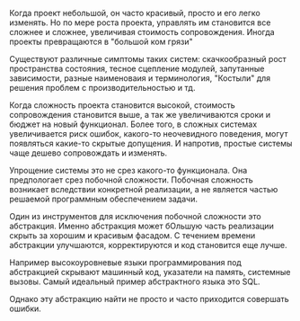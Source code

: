 Когда проект небольшой, он часто красивый, просто и его легко изменять. Но по мере роста проекта, управлять им становится все сложнее и сложнее, увеличивая стоимость сопровождения. Иногда проекты превращаются в "большой ком грязи"

Существуют различные симптомы таких систем: скачкообразный рост пространства состояния, тесное сцепление модулей, запутанные зависимости, разные наименоваия и терминология, "Костыли" для решения проблем с производительностью и тд.

Когда сложность проекта становится высокой, стоимость сопровождения становится выше, а так же увеличиваются сроки и бюджет на новый функционал. Более того, в сложных системах увеличивается риск ошибок, какого-то неочевидного поведения, могут появляться какие-то скрытые допущения. И напротив, простые системы чаще дешево сопровождать и изменять.

Упрощение системы это не срез какого-то функционала. Она предпологает срез побочной сложности. Побочная сложность возникает вследствии конкретной реализации, а не является частью решаемой программным обеспечением задачи.

Один из инструментов для исключения побочной сложности это абстракция. Именно абстракция может бОльшую часть реализации скрыть за хорошим и красивым фасадом. С течением времени абстракции улучшаются, корректируются и код становится еще лучше.

Например высокоуровневые языки программирования под абстракцией скрывают машинный код, указатели на память, системные вызовы. Самый идеальный пример абстрактного языка это SQL. 

Однако эту абстракцию найти не просто и часто приходится совершать ошибки.
